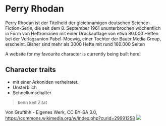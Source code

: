 # Perry Rhodan

Perry Rhodan ist der Titelheld der gleichnamigen deutschen Science-Fiction-Serie,
die seit dem 8. September 1961 ununterbrochen wöchentlich in Form von Heftromanen
mit einer Druckauflage von etwa 80.000 Heften bei der Verlagsunion Pabel-Moewig,
einer Tochter der Bauer Media Group, erscheint. 
Bisher sind mehr als 3000 Hefte mit rund 160.000 Seiten

A website for my favourite character is currently being built here!

## Character traits
* mit einer Arkoniden verheiratet.
* Unsterblich
* Schnellumschalter  

> kenn keit Zitat

Von Gruftihh - Eigenes Werk, CC BY-SA 3.0, https://commons.wikimedia.org/w/index.php?curid=29991258
<img src="https://de.wikipedia.org/wiki/Perry_Rhodan#/media/Datei:SF_in_Deutschland_-_Leipzig_-_Urkunden_07.jpg"/>

